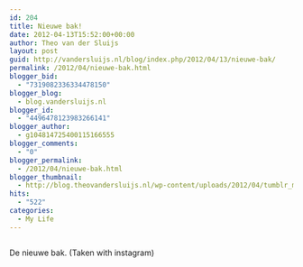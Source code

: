 ```yaml
---
id: 204
title: Nieuwe bak!
date: 2012-04-13T15:52:00+00:00
author: Theo van der Sluijs
layout: post
guid: http://vandersluijs.nl/blog/index.php/2012/04/13/nieuwe-bak/
permalink: /2012/04/nieuwe-bak.html
blogger_bid:
  - "7319082336334478150"
blogger_blog:
  - blog.vandersluijs.nl
blogger_id:
  - "4496478123983266141"
blogger_author:
  - g104814725400115166555
blogger_comments:
  - "0"
blogger_permalink:
  - /2012/04/nieuwe-bak.html
blogger_thumbnail:
  - http://blog.theovandersluijs.nl/wp-content/uploads/2012/04/tumblr_m2f53byuNd1rpqrb1o1_1280-300x300.jpg
hits:
  - "522"
categories:
  - My Life
---
```

<div>
  <img alt="" src="https://vandersluijs.resultants-e.nl/2012/04/tumblr_m2f53byuNd1rpqrb1o1_1280-300x300.jpg" />
</div>

De nieuwe bak. (Taken with instagram)